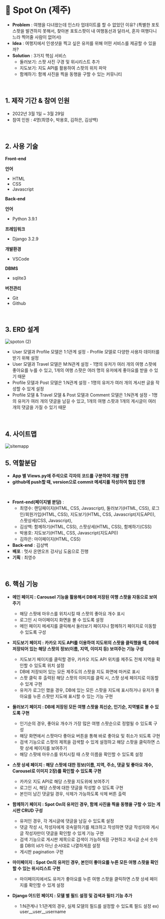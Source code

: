# :pushpin: Spot On (제주)

- **Problem** : 여행을 다녀왔는데 인스타 업데이트를 할 수 없었던 이유? (특별한 포토스팟을 발견하지 못해서, 찾아본 포토스팟이 내 여행동선과 달라서, 혼자 여행다니느라 찍어줄 사람이 없어서)
- **Idea** : 여행지에서 인생샷을 찍고 싶은 유저를 위해 어떤 서비스를 제공할 수 있을까? 
- **Solution** : 3가지 핵심 서비스 
  - 둘러보기: 스팟 사진 구경 및 위시리스트 추가
  - 지도보기: 지도 API를 활용하여 스팟의 위치 파악
  - 함께하기: 함께 사진을 찍을 동행을 구할 수 있는 커뮤니티
<br>

## 1. 제작 기간 & 참여 인원
- 2022년 3월 1일 ~ 3월 29일
- 참여 인원 : 4명(최영수, 박용호, 김하은, 김상백)
<br>

## 2. 사용 기술
**Front-end**

**언어**
- HTML
- CSS
- Javascript

**Back-end**       

**언어**
- Python 3.9.1 

**프레임워크**
- Django 3.2.9

**개발환경**
- VSCode

**DBMS**
- sqlite3

**버전관리**
- Git
- Github

<br>

## 3. ERD 설계
![spoton (2)](https://user-images.githubusercontent.com/95380638/172393083-1102f895-8508-440c-b9b8-d397c4ec8b49.png)

- User 모델과 Profile 모델은 1:1관계 설정 - Profile 모델로 다양한 사용자 데이터를 받기 위해 설정
- User 모델과 Travel 모델은 M:N관계 설정 - 1명의 유저가 여러 개의 여행 스팟에 좋아요를 누를 수 있고, 1개의 여행 스팟은 여러 명의 유저에게 좋아요를 받을 수 있기 때문
- Profile 모델과 Post 모델은 1:N관계 설정 - 1명의 유저가 여러 개의 게시판 글을 작성할 수 있게 설정
- Profile 모델 & Travel 모델 & Post 모델과 Comment 모델은 1:N관계 설정 - 1명의 유저가 여러 개의 댓글을 남길 수 있고, 1개의 여행 스팟과 1개의 게시글이 여러 개의 댓글을 가질 수 있기 때문
<br>

## 4. 사이트맵 
![sitemapp](https://user-images.githubusercontent.com/97776406/160767228-0b59c2d0-fc55-4adf-855d-9cbe17a5463a.svg)
<br>

## 5. 역할분담
- **App 별 Views.py에 주석으로 각자의 코드를 구분하여 개발 진행**
- **github에 push할 때, version으로 commit 메세지를 작성하여 협업 진행** 

<br>

- **Front-end(페이지별 분담)** :
  - 최영수: 랜딩페이지(HTML, CSS, Javascript), 둘러보기(HTML, CSS), 로그인/회원가입(HTML, CSS), 지도보기(HTML, CSS, Javascript(지도API)), 스팟상세(CSS, Javascript), 
  - 김상백: 함께하기(HTML, CSS), 스팟상세(HTML, CSS), 함께하기(CSS)
  - 박용호: 지도보기(HTML, CSS, Javascript(지도API))
  - 김하은: 마이페이지(HTML, CSS)
- **Back-end** : 김상백
- **배포** : 멋사 온앤오프 강사님 도움으로 진행
- **기획** : 최영수
<br>

## 6. 핵심 기능
- **메인 페이지 : Carousel 기능을 활용해서 DB에 저장된 여행 스팟을 자동으로 보여주기**    
  - 해당 스팟에 마우스를 위치시킬 때 스팟의 좋아요 개수 표시
  - 로그인 시 마이페이지 화면을 볼 수 있도록 설정
  - 메인 페이지 메세지를 클릭해서 둘러보기 페이지나 함께하기 페이지로 이동할 수 있도록 구성

- **지도보기 페이지 : 카카오 지도 API를 이용하여 지도위의 스팟을 클릭했을 때, DB에 저장되어 있는 해당 스팟의 정보(이름, 지역, 이미지 등) 보여주는 기능 구성**   
  - 지도보기 페이지를 클릭할 경우, 카카오 지도 API 위치를 제주도 전체 지역을 확인할 수 있도록 위치 설정
  - DB에 저장되어 있는 모든 제주도의 스팟을 지도 화면에 마커로 표시
  - 스팟 클릭 후 출력된 해당 스팟의 이미지를 클릭 시, 스팟 상세 페이지로 이동할 수 있게 구현
  - 유저가 로그인 했을 경우, DB에 있는 모든 스팟을 지도에 표시하거나 유저가 좋아요를 누른 스팟만 지도에 표시할 수 있는 기능 구현

- **둘러보기 페이지 : DB에 저장된 모든 여행 스팟을 최신순, 인기순, 지역별로 볼 수 있도록 구현**    
  - 인기순의 경우, 좋아요 개수가 가장 많은 여행 스팟순으로 정렬될 수 있도록 구성
  - 해당 화면에서 스팟마다 좋아요 버튼을 통해 바로 좋아요 및 취소가 되도록 구현
  - 검색 기능으로 스팟의 제목을 검색할 수 있게 설정하고 해당 스팟을 클릭하면 스팟 상세 페이지를 보여주기
  - 해당 스팟에 마우스를 위치시킬 때 스팟 이름을 확인할 수 있도록 설정

- **스팟 상세 페이지 : 해당 스팟에 대한 정보(이름, 지역, 주소, 댓글 및 좋아요 개수, Carousel로 이미지 2장)를 확인할 수 있도록 구현**    
  - 카카오 지도 API로 해당 스팟을 지도위에 보여주기
  - 로그인 시, 해당 스팟에 대한 댓글을 작성할 수 있도록 구현
  - 본인이 남긴 댓글일 경우, 삭제가 가능하도록 삭제 버튼 출력

- **함께하기 페이지 : Spot On의 유저인 경우, 함께 사진을 찍을 동행을 구할 수 있는 게시판 CRUD 구성**    
  - 유저인 경우, 각 게시글에 댓글을 남길 수 있도록 설정 
  - 댓글 작성 시, 작성자에게 귓속말하기를 체크하고 작성하면 댓글 작성자와 게시글 작성자만이 댓글을 확인할 수 있게 기능 구현
  - 검색 기능으로 게시판 제목으로 검색이 가능하게끔 구현하고 게시글 순서 숫자를 DB의 id가 아닌 순서대로 나열하게끔 설정    
  - 게시판 pagination 구현

- **마이페이지 : Spot On의 유저인 경우, 본인이 좋아요를 누른 모든 여행 스팟을 확인할 수 있는 위시리스트 구현**   
  - 마이페이지에서도 유저가 좋아요를 누른 여행 스팟을 클릭하면 스팟 상세 페이지를 확인할 수 있게 설정

- **Django 어드민 페이지 : 모델 별 필드 설정 및 검색과 필터 기능 추가**
  - 1:N관계나 1:1관계의 경우, 실제 모델의 필드를 설정할 수 있도록 필드 설정 ex) user__user__username

